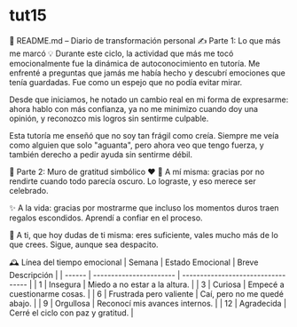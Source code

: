 # tut15

🌟 README.md – Diario de transformación personal
✍️ Parte 1: Lo que más me marcó 💡
Durante este ciclo, la actividad que más me tocó emocionalmente fue la dinámica de autoconocimiento en tutoría. Me enfrenté a preguntas que jamás me había hecho y descubrí emociones que tenía guardadas. Fue como un espejo que no podía evitar mirar.

Desde que iniciamos, he notado un cambio real en mi forma de expresarme: ahora hablo con más confianza, ya no me minimizo cuando doy una opinión, y reconozco mis logros sin sentirme culpable.

Esta tutoría me enseñó que no soy tan frágil como creía. Siempre me veía como alguien que solo "aguanta", pero ahora veo que tengo fuerza, y también derecho a pedir ayuda sin sentirme débil.

🧱 Parte 2: Muro de gratitud simbólico ❤️
🧠 A mí misma: gracias por no rendirte cuando todo parecía oscuro. Lo lograste, y eso merece ser celebrado.

✨ A la vida: gracias por mostrarme que incluso los momentos duros traen regalos escondidos. Aprendí a confiar en el proceso.

🌱 A ti, que hoy dudas de ti misma: eres suficiente, vales mucho más de lo que crees. Sigue, aunque sea despacito.

🕰 Línea del tiempo emocional
| Semana | Estado Emocional        | Breve Descripción                  |
| ------ | ----------------------- | ---------------------------------- |
| 1      | Insegura                | Miedo a no estar a la altura.      |
| 3      | Curiosa                 | Empecé a cuestionarme cosas.       |
| 6      | Frustrada pero valiente | Caí, pero no me quedé abajo.       |
| 9      | Orgullosa               | Reconocí mis avances internos.     |
| 12     | Agradecida              | Cerré el ciclo con paz y gratitud. |

